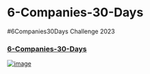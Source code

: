 # 6-Companies-30-Days
 #6Companies30Days Challenge 2023

### [6-Companies-30-Days](https://docs.google.com/document/d/1jkVKWPcOAE2Xjt7GFLV-M8N50HygZpWcO26REFa7dZM/edit)

[![image](https://user-images.githubusercontent.com/96313339/210439166-e0c4841e-3e5b-49c0-a933-98d70ea2d5e2.png)](https://docs.google.com/document/d/1jkVKWPcOAE2Xjt7GFLV-M8N50HygZpWcO26REFa7dZM/edit)


